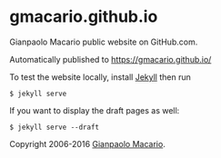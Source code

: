 gmacario.github.io
==================

Gianpaolo Macario public website on GitHub.com.

Automatically published to https://gmacario.github.io/

To test the website locally, install [Jekyll](https://jekyllrb.com/) then run

```
$ jekyll serve
```

If you want to display the draft pages as well:

```
$ jekyll serve --draft
```

Copyright 2006-2016 [Gianpaolo Macario](http://gmacario.github.io/).
